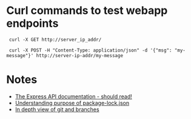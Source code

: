 # Curl commands to test webapp endpoints
```
 curl -X GET http://server_ip_addr/
 
 curl -X POST -H "Content-Type: application/json" -d '{"msg": "my-message"}' http://server-ip-addr/my-message
```

# Notes
- [The Express API documentation - should read!](https://expressjs.com/en/4x/api.html)
- [Understanding purpose of package-lock.json](https://stackoverflow.com/questions/44297803/what-is-the-role-of-the-package-lock-json)
- [In depth view of git and branches](https://www.baeldung.com/ops/git-head-vs-primary-branch)
